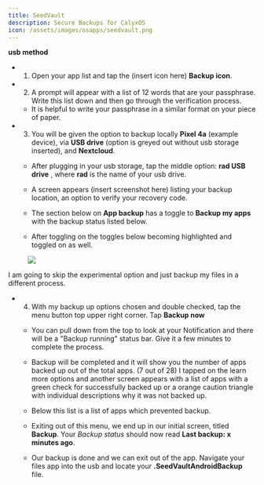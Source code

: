 ```yaml
---
title: SeedVault
description: Secure Backups for CalyxOS
icon: /assets/images/osapps/seedvault.png
---
```


**usb method**


* 1) Open your app list and tap the (insert icon here) **Backup icon**.

* 2) A prompt will appear with a list of 12 words that are your passphrase. Write this list down and then go through the verification process. 

  * It is helpful to write your passphrase in a similar format on your piece of paper.

* 3) You will be given the option to backup locally **Pixel 4a** (example device), via **USB drive** (option is greyed out without usb storage inserted), and **Nextcloud**.

  * After plugging in your usb storage, tap the middle option: **rad USB drive** , where **rad** is the name of your usb drive.

  * A screen appears (insert screenshot here) listing your backup location, an option to verify your recovery code.

 

  * The section below on **App backup** has a toggle to **Backup my apps** with the backup status listed below. 

  * After toggling on the toggles below becoming highlighted and toggled on as well.


<figure>
 <img src="../backuptogglescreenshot.jpg">
</figure>

I am going to skip the experimental option and just backup my files in a different process.


* 4) With my backup up options chosen and double checked, tap the menu button top upper right corner. Tap **Backup now**

  * You can pull down from the top to look at your Notification and there will be a 
"Backup running" status bar. Give it a few minutes to complete the process.

  * Backup will be completed and it will show you the number of apps backed up out of the total apps. (7 out of 28) I tapped on the learn more options and another screen appears with a list of apps with a green check for successfully backed up or a orange caution triangle with individual descriptions why it was not backed up. 

  * Below this list is a list of apps which prevented backup.

  * Exiting out of this menu, we end up in our initial screen, titled **Backup**. Your *Backup status* should now read **Last backup: x minutes ago**.

  * Our backup is done and we can exit out of the app. Navigate your files app into the usb and locate your **.SeedVaultAndroidBackup** file.
